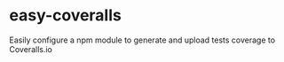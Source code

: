 # easy-coveralls
Easily configure a npm module to generate and upload tests coverage to Coveralls.io
